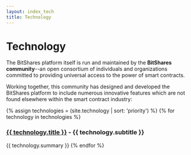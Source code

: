 ```yaml
---
layout: index_tech
title: Technology
---
```


# Technology

The BitShares platform itself is run and maintained by the **BitShares community**--an open consortium of individuals and organizations committed to providing universal access to the power of smart contracts.

Working together, this community has designed and developed the BitShares platform to include numerous innovative features which are not found elsewhere within the smart contract industry:



{% assign technologies = (site.technology | sort: 'priority') %}
{% for technology in technologies  %}
### <a href="{{ technology.url }}">{{ technology.title }}</a> - {{ technology.subtitle }}
{{ technology.summary }}
{% endfor %}
